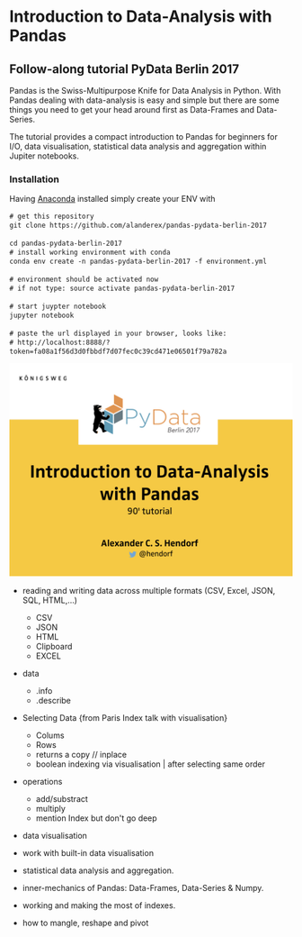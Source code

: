 # Introduction to Data-Analysis with Pandas

## Follow-along tutorial PyData Berlin 2017

Pandas is the Swiss-Multipurpose Knife for Data Analysis in Python. With Pandas dealing with data-analysis is easy and simple but there are some things you need to get your head around first as Data-Frames and Data-Series. 

The tutorial provides a compact introduction to Pandas for beginners for I/O, data visualisation, statistical data analysis and aggregation within Jupiter notebooks.

### Installation

Having [Anaconda](https://www.continuum.io/downloads) installed simply create your ENV with 

```
# get this repository
git clone https://github.com/alanderex/pandas-pydata-berlin-2017

cd pandas-pydata-berlin-2017
# install working environment with conda
conda env create -n pandas-pydata-berlin-2017 -f environment.yml

# environment should be activated now
# if not type: source activate pandas-pydata-berlin-2017

# start juypter notebook
jupyter notebook

# paste the url displayed in your browser, looks like:
# http://localhost:8888/?token=fa08a1f56d3d0fbbdf7d07fec0c39cd471e06501f79a782a
``` 

![alt tag](pic/front.jpeg)

* reading and writing data across multiple formats (CSV, Excel, JSON, SQL, HTML,…)
    * CSV
    * JSON
    * HTML
    * Clipboard
    * EXCEL
* data
    * .info
    * .describe

* Selecting Data {from Paris Index talk with visualisation}
    * Colums
    * Rows
    * returns a copy // inplace
    * boolean indexing via visualisation | after selecting same order

* operations
    * add/substract
    * multiply
    * mention Index but don't go deep

* data visualisation
* work with built-in data visualisation

* statistical data analysis and aggregation.

* inner-mechanics of Pandas: Data-Frames, Data-Series & Numpy.

* working and making the most of indexes.

* how to mangle, reshape and pivot
